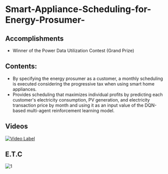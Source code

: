 # Smart-Appliance-Scheduling-for-Energy-Prosumer-

## Accomplishments
- Winner of the Power Data Utilization Contest (Grand Prize)

## Contents:
 - By specifying the energy prosumer as a customer, a monthly scheduling is executed considering the progressive tax when using smart home appliances.
 - Provides scheduling that maximizes individual profits by predicting each customer's electricity consumption, PV generation, and electricity transaction price by month and using it as an input value of the DQN-based multi-agent reinforcement learning model.

## Videos
[![Video Label](https://img.youtube.com/vi/1hrko0aMiww/0.jpg)](https://youtu.be/1hrko0aMiww)

## E.T.C
![1](https://user-images.githubusercontent.com/55681849/95302785-60c07980-08bd-11eb-83b6-f1fc06f65fb9.png)
